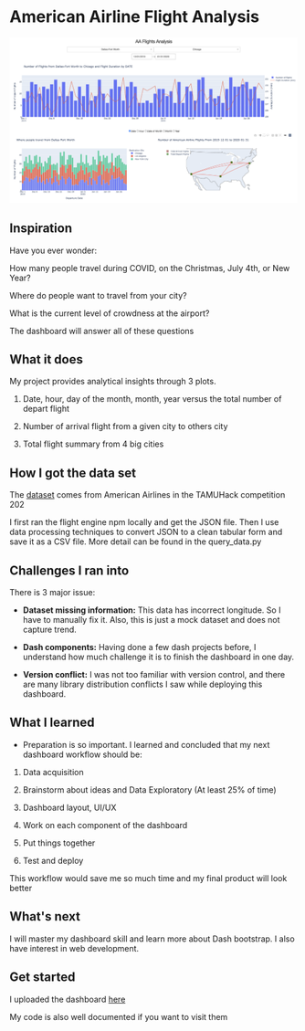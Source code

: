 # American Airline Flight Analysis

<img src="Picture/dashboard.png" alt="">

## Inspiration
Have you ever wonder:

How many people travel during COVID, on the Christmas, July 4th, or New Year?

Where do people want to travel from your city?

What is the current level of crowdness at the airport?

The dashboard will answer all of these questions

## What it does
My project provides analytical insights through 3 plots.
1) Date, hour, day of the month, month, year versus the total number of depart flight

2) Number of arrival flight from a given city to others city 

3) Total flight summary from 4 big cities

## How I got the data set

The [dataset](https://github.com/AmericanAirlines/Flight-Engine) comes from American Airlines in the TAMUHack competition 202

I first ran the flight engine npm locally and get the JSON file. Then I use data processing techniques to convert JSON to a clean tabular form and save it as a CSV file. More detail can be found in the query_data.py

## Challenges I ran into

There is 3 major issue:
* **Dataset missing information:** This data has incorrect longitude. So I have to manually fix it. Also, this is just a mock dataset and does not capture trend.

* **Dash components:** Having done a few dash projects before, I understand how much challenge it is to finish the dashboard in one day.

* **Version conflict:** I was not too familiar with version control, and there are many library distribution conflicts I saw while deploying this dashboard.

## What I learned
* Preparation is so important. I learned and concluded that my next dashboard workflow should be: 

1) Data acquisition

2) Brainstorm about ideas and Data Exploratory (At least 25% of time)

3) Dashboard layout, UI/UX

4) Work on each component of the dashboard

5) Put things together

6) Test and deploy

This workflow would save me so much time and my final product will look better

## What's next
I will master my dashboard skill and learn more about Dash bootstrap. I also have interest in web development. 

## Get started
I uploaded the dashboard [here](https://aa-flight-analysis.herokuapp.com)

My code is also well documented if you want to visit them
